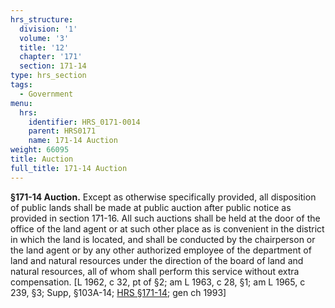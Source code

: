 ```yaml
---
hrs_structure:
  division: '1'
  volume: '3'
  title: '12'
  chapter: '171'
  section: 171-14
type: hrs_section
tags:
  - Government
menu:
  hrs:
    identifier: HRS_0171-0014
    parent: HRS0171
    name: 171-14 Auction
weight: 66095
title: Auction
full_title: 171-14 Auction
---
```

**§171-14 Auction.** Except as otherwise specifically provided, all disposition of public lands shall be made at public auction after public notice as provided in section 171-16\. All such auctions shall be held at the door of the office of the land agent or at such other place as is convenient in the district in which the land is located, and shall be conducted by the chairperson or the land agent or by any other authorized employee of the department of land and natural resources under the direction of the board of land and natural resources, all of whom shall perform this service without extra compensation. [L 1962, c 32, pt of §2; am L 1963, c 28, §1; am L 1965, c 239, §3; Supp, §103A-14; [HRS §171-14](/title-12/chapter-171/section-171-14/); gen ch 1993]